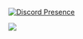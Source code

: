 [![Discord Presence](https://lanyard.cnrad.dev/api/680289629571645440)](https://discord.com/users/680289629571645440)

![](https://komarev.com/ghpvc/?username=Fujitime)
